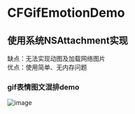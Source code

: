 # CFGifEmotionDemo

## 使用系统NSAttachment实现 

缺点：无法实现动图及加载网络图片  
优点：使用简单、无内存问题

### gif表情图文混排demo
![image](https://github.com/yuchuanfeng/CFGifEmotionDemo/blob/master/lizi02.gif)
